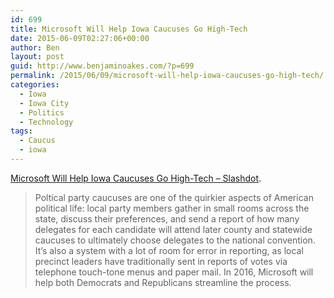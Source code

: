 ```yaml
---
id: 699
title: Microsoft Will Help Iowa Caucuses Go High-Tech
date: 2015-06-09T02:27:06+00:00
author: Ben
layout: post
guid: http://www.benjaminoakes.com/?p=699
permalink: /2015/06/09/microsoft-will-help-iowa-caucuses-go-high-tech/
categories:
  - Iowa
  - Iowa City
  - Politics
  - Technology
tags:
  - Caucus
  - iowa
---
```

[Microsoft Will Help Iowa Caucuses Go High-Tech &#8211; Slashdot](http://classic.slashdot.org/story/15/06/08/1945208).

> Poltical party caucuses are one of the quirkier aspects of American political life: local party members gather in small rooms across the state, discuss their preferences, and send a report of how many delegates for each candidate will attend later county and statewide caucuses to ultimately choose delegates to the national convention. It&#8217;s also a system with a lot of room for error in reporting, as local precinct leaders have traditionally sent in reports of votes via telephone touch-tone menus and paper mail. In 2016, Microsoft will help both Democrats and Republicans streamline the process.